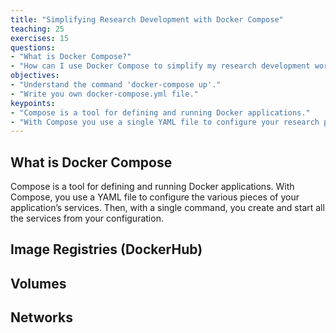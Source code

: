 ```yaml
---
title: "Simplifying Research Development with Docker Compose"
teaching: 25
exercises: 15
questions:
- "What is Docker Compose?"
- "How can I use Docker Compose to simplify my research development workflow?"
objectives:
- "Understand the command 'docker-compose up'."
- "Write you own docker-compose.yml file."
keypoints:
- "Compose is a tool for defining and running Docker applications."
- "With Compose you use a single YAML file to configure your research project as a Docker application and then a single command,`docker-compose up`, to create the container and start your application."
---
```


## What is Docker Compose

Compose is a tool for defining and running Docker applications. With Compose, you use a YAML file to configure the various pieces of your application’s services. Then, with a single command, you create and start all the services from your configuration.

## Image Registries (DockerHub)

## Volumes

## Networks

